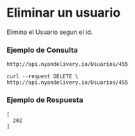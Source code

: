 # Eliminar un usuario
Elimina el Usuario segun el id.

### Ejemplo de Consulta
```
http://api.nyandelivery.io/Usuarios/455
```

```
curl --request DELETE \
http://api.nyandelivery.io/Usuarios/455
```

### Ejemplo de Respuesta

```
[
  202
]
```